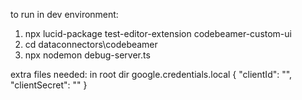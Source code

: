 to run in dev environment:

1. npx lucid-package test-editor-extension codebeamer-custom-ui
2. cd dataconnectors\codebeamer
3. npx nodemon debug-server.ts

extra files needed:
in root dir google.credentials.local
{
"clientId": "",
"clientSecret": ""
}

